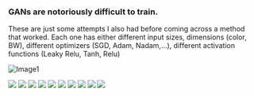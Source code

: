 ### GANs are notoriously difficult to train. 
These are just some attempts I also had before coming across a method that worked. Each one has either different input sizes, dimensions (color, BW), different optimizers (SGD, Adam, Nadam,...), different activation functions (Leaky Relu, Tanh, Relu)

![Image1](https://github.com/kah-ve/TrafficSignGAN/blob/master/otherAttempts/1.6200.png) 

![](https://github.com/kah-ve/TrafficSignGAN/blob/master/otherAttempts/10.5100.png)
![](https://github.com/kah-ve/TrafficSignGAN/blob/master/otherAttempts/11.8200.png)
![](https://github.com/kah-ve/TrafficSignGAN/blob/master/otherAttempts/4.500.png)
![](https://github.com/kah-ve/TrafficSignGAN/blob/master/otherAttempts/5.10800.png)
![](https://github.com/kah-ve/TrafficSignGAN/blob/master/otherAttempts/6.3400.png)
![](https://github.com/kah-ve/TrafficSignGAN/blob/master/otherAttempts/7.12100.png)
![](https://github.com/kah-ve/TrafficSignGAN/blob/master/otherAttempts/8.500%20(1).png)
![](https://github.com/kah-ve/TrafficSignGAN/blob/master/otherAttempts/9.7700.png)
![](https://github.com/kah-ve/TrafficSignGAN/blob/master/otherAttempts/12.1000.png)
![](https://github.com/kah-ve/TrafficSignGAN/blob/master/otherAttempts/3.13100.png)
